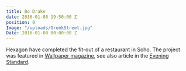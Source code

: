 ```yaml
---
title: Bo Drake
date: 2016-01-08 19:50:00 Z
position: 0
Image: "/uploads/GreekStreet.jpg"
Date: 2016-01-08 00:00:00 Z
---
```


Hexagon have completed the fit-out of a restaurant in Soho. The project was featured in [Wallpaper magazine](http://www.wallpaper.com/travel/uk/london/restaurants/b-drake#17447), see also article in the [Evening Standard](http://www.standard.co.uk/goingout/restaurants/fay-maschler-reviews-bo-drake-10053026.html).
